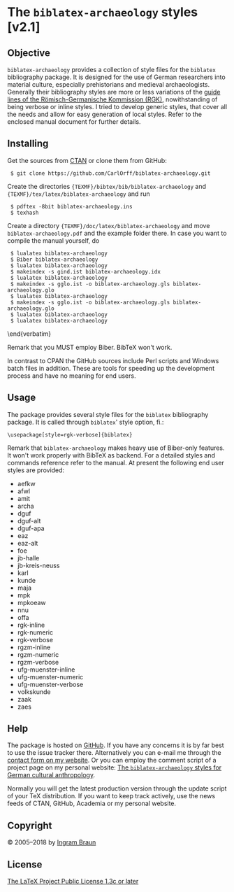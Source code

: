 # The `biblatex-archaeology` styles [v2.1]

## Objective

`biblatex-archaeology` provides a collection of style files for the `biblatex` bibliography package. It is designed for the use of German researchers into material culture, especially prehistorians and medieval archaeologists. Generally their bibliography styles are more or less variations of the [guide lines of the Römisch-Germanische Kommission (RGK)](https://www.uni-bamberg.de/fileadmin/uni/fakultaeten/ggeo_professuren/fruehgesch_archaeologie/Dateien/RGK_Richtlinien.pdf), nowithstanding of being verbose or inline styles. I tried to develop generic styles, that cover all the needs and allow for easy generation of local styles. Refer to the enclosed manual document for further details.

## Installing

Get the sources from [CTAN](http://www.ctan.org/pkg/biblatex-archaeology) or clone them from GitHub:

	 $ git clone https://github.com/CarlOrff/biblatex-archaeology.git

Create the directories `{TEXMF}/bibtex/bib/biblatex-archaeology` and `{TEXMF}/tex/latex/biblatex-archaeology` and run

	 $ pdftex -8bit biblatex-archaeology.ins
	 $ texhash
	
Create a directory `{TEXMF}/doc/latex/biblatex-archaeology` and move `biblatex-archaeology.pdf` and the example folder there. In case you want to compile the manual yourself, do 

	 $ lualatex biblatex-archaeology
	 $ Biber biblatex-archaeology
	 $ lualatex biblatex-archaeology
	 $ makeindex -s gind.ist biblatex-archaeology.idx
	 $ lualatex biblatex-archaeology
	 $ makeindex -s gglo.ist -o biblatex-archaeology.gls biblatex-archaeology.glo
	 $ lualatex biblatex-archaeology
	 $ makeindex -s gglo.ist -o biblatex-archaeology.gls biblatex-archaeology.glo
	 $ lualatex biblatex-archaeology
	 $ lualatex biblatex-archaeology
 \end{verbatim}

Remark that you MUST employ Biber. BibTeX won't work.

In contrast to CPAN the GitHub sources include Perl scripts and Windows batch files in addition. These are tools for speeding up the development process and have no meaning for end users.

## Usage

The package provides several style files for the `biblatex` bibliography package. It is called through `biblatex`' style option, fi.:

	\usepackage[style=rgk-verbose]{biblatex}

Remark that `biblatex-archaeology` makes heavy use of Biber-only features. It won't work properly with BibTeX as backend. For a detailed styles and commands reference refer to the manual. At present the following end user styles are provided:

- aefkw
- afwl
- amit
- archa
- dguf
- dguf-alt
- dguf-apa
- eaz
- eaz-alt
- foe
- jb-halle
- jb-kreis-neuss
- karl
- kunde
- maja
- mpk
- mpkoeaw
- nnu
- offa
- rgk-inline
- rgk-numeric
- rgk-verbose
- rgzm-inline
- rgzm-numeric
- rgzm-verbose
- ufg-muenster-inline
- ufg-muenster-numeric
- ufg-muenster-verbose
- volkskunde
- zaak
- zaes

## Help

The package is hosted on [GitHub](https://github.com/CarlOrff/biblatex-archaeology). If you have any concerns it is by far best to use the issue tracker there.
Alternatively you can e-mail me through the [contact form on my website](https://ingram-braun.net/public/about/legal-notice/#ib_campaign=biblatex-archaeology-v2.1&ib_medium=readme.md&ib_source=github&ib_content=helpsection). Or you can employ the comment script of a project page on my personal website: [The `biblatex-archaeology` styles for German cultural anthropology](https://ingram-braun.net/public/programming/tex/latex-typography-prehistory-egyptology-anthropology-rgk-rgzm-dguf/#ib_campaign=biblatex-archaeology-v2.1&ib_medium=readme.md&ib_source=github&ib_content=helpsection).

Normally you will get the latest production version through the update script of your TeX distribution. If you want to keep track actively, use
the news feeds of CTAN, GitHub, Academia or my personal website.

## Copyright

© 2005–2018 by [Ingram Braun](https://ingram-braun.net/#ib_campaign=biblatex-archaeology-v2.1&ib_medium=readme.md&ib_source=github&ib_content=copyright)

## License

[The LaTeX Project Public License 1.3c or later](http://www.latex-project.org/lppl.txt)